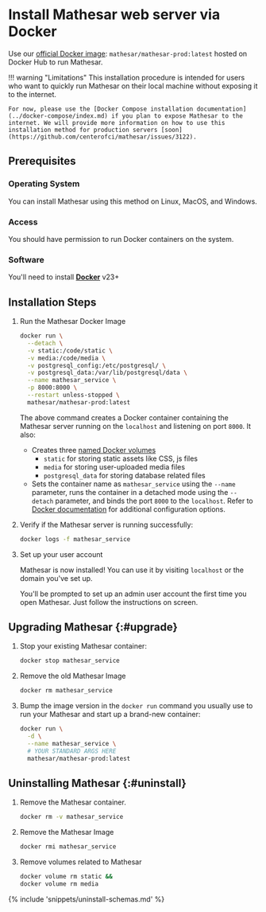 # Install Mathesar web server via Docker

Use our [official Docker image](https://hub.docker.com/r/mathesar/mathesar-prod/tags): `mathesar/mathesar-prod:latest` hosted on Docker Hub to run Mathesar.

!!! warning "Limitations"
    This installation procedure is intended for users who want to quickly run Mathesar on their local machine without exposing it to the internet.

    For now, please use the [Docker Compose installation documentation](../docker-compose/index.md) if you plan to expose Mathesar to the internet. We will provide more information on how to use this installation method for production servers [soon](https://github.com/centerofci/mathesar/issues/3122).


## Prerequisites

### Operating System
You can install Mathesar using this method on Linux, MacOS, and Windows.

### Access
You should have permission to run Docker containers on the system.

### Software
You'll need to install **[Docker](https://docs.docker.com/desktop/)** v23+

## Installation Steps

1. Run the Mathesar Docker Image

    ```bash
    docker run \
      --detach \
      -v static:/code/static \
      -v media:/code/media \
      -v postgresql_config:/etc/postgresql/ \
      -v postgresql_data:/var/lib/postgresql/data \
      --name mathesar_service \
      -p 8000:8000 \
      --restart unless-stopped \
      mathesar/mathesar-prod:latest
    ```
    
    The above command creates a Docker container containing the Mathesar server running on the `localhost` and listening on port `8000`. It also:

    - Creates three [named Docker volumes](https://docs.docker.com/storage/volumes/)
        - `static` for storing static assets like CSS, js files
        - `media` for storing user-uploaded media files
        - `postgresql_data` for storing database related files
    - Sets the container name as `mathesar_service` using the `--name` parameter, runs the container in a detached mode using the `--detach` parameter, and binds the port `8000` to the `localhost`. Refer to [Docker documentation](https://docs.docker.com/engine/reference/commandline/run/#options) for additional configuration options.

1. Verify if the Mathesar server is running successfully:
    ```bash
    docker logs -f mathesar_service
    ```

1. Set up your user account

    Mathesar is now installed! You can use it by visiting `localhost` or the domain you've set up.

    You'll be prompted to set up an admin user account the first time you open Mathesar. Just follow the instructions on screen.

## Upgrading Mathesar {:#upgrade}

1. Stop your existing Mathesar container:

    ```bash
    docker stop mathesar_service
    ```

1. Remove the old Mathesar Image
    ```bash
    docker rm mathesar_service
    ```

1. Bump the image version in the `docker run` command you usually use to run your
   Mathesar and start up a brand-new container:

    ```bash
    docker run \
      -d \
      --name mathesar_service \
      # YOUR STANDARD ARGS HERE
      mathesar/mathesar-prod:latest
    ```

## Uninstalling Mathesar {:#uninstall}

1. Remove the Mathesar container.

    ```bash
    docker rm -v mathesar_service
    ```

1. Remove the Mathesar Image

    ```bash
    docker rmi mathesar_service
    ```

1. Remove volumes related to Mathesar

    ```bash
    docker volume rm static &&
    docker volume rm media
    ```

{% include 'snippets/uninstall-schemas.md' %}
